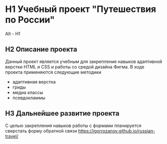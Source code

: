 # H1 Учебный проект "Путешествия по России" 
Alt - H1
## H2 Описание проекта
Данный проект является учебным для закрепления навыков адаптивной верстки HTML и CSS и работы со средой дизайна Фигма. В ходе проекта применяютcя следующие методики 
* адаптивная верстка
* гриды
* медиа классы
* псевдокламмы
## H3 Дальнейшее развитие проекта
С целью закрепления навыков работы с формами планируется сверстать форму обратной связи
https://igorrozanov.github.io/russian-travel/
